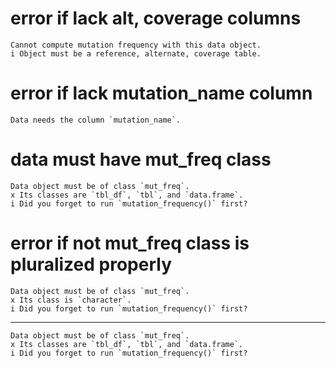 # error if lack alt, coverage columns

    Cannot compute mutation frequency with this data object.
    i Object must be a reference, alternate, coverage table.

# error if lack mutation_name column

    Data needs the column `mutation_name`.

# data must have mut_freq class

    Data object must be of class `mut_freq`.
    x Its classes are `tbl_df`, `tbl`, and `data.frame`.
    i Did you forget to run `mutation_frequency()` first?

# error if not mut_freq class is pluralized properly

    Data object must be of class `mut_freq`.
    x Its class is `character`.
    i Did you forget to run `mutation_frequency()` first?

---

    Data object must be of class `mut_freq`.
    x Its classes are `tbl_df`, `tbl`, and `data.frame`.
    i Did you forget to run `mutation_frequency()` first?

